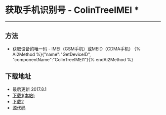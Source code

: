 # 获取手机识别号 - ColinTreeIMEI *

---

## 方法

* 获取设备的唯一码 - IMEI（GSM手机）或MEID（CDMA手机）
  {% Ai2Method %}{"name":"GetDeviceID", "componentName":"ColinTreeIMEI1"}{% endAi2Method %}

## 下载地址

* 最后更新 2017.8.1
* <a href="/aix/cn.colintree.aix.ColinTreeIMEI.aix" target="_blank">下载1(本站)</a>
* [下载2](https://raw.githubusercontent.com/OpenSourceAIX/ColinTreeIMEI/master/cn.colintree.aix.ColinTreeIMEI.aix)
* [源代码](https://github.com/OpenSourceAIX/ColinTreeIMEI)